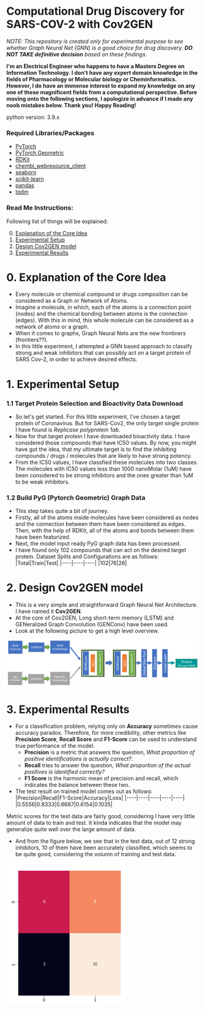 # Computational Drug Discovery for SARS-COV-2 with Cov2GEN
*NOTE: This repository is created only for experimental purpose to see whether Graph Neural Net (GNN) is a good choice for drug discovery. **DO NOT TAKE definitive decision** based on these findings.*

**I'm an Electrical Engineer who happens to have a Masters Degree on Information Technology. I don't have any expert domain knowledge in the fields of Pharmacology or Molecular biology or Cheminformatics. However, I do have an immense interest to expand my knowledge on any one of these magnificent fields from a computational perspective. Before moving onto the following sections, I apologize in advance if I made any noob mistakes below. Thank you! Happy Reading!**

python version: 3.9.x

### Required Libraries/Packages
* [PyTorch](https://pytorch.org/)
* [PyTorch Geometric](https://pytorch-geometric.readthedocs.io/)
* [RDKit](https://www.rdkit.org/docs/GettingStartedInPython.html)
* [chembl_webresource_client](https://github.com/chembl/chembl_webresource_client)
* [seaborn](https://seaborn.pydata.org/)
* [scikit-learn](https://scikit-learn.org/)
* [pandas](https://pandas.pydata.org/)
* [tqdm](https://github.com/tqdm/tqdm)

### Read Me Instructions:
Following list of things will be explained:

0. [Explanation of the Core Idea](#0-explanation-of-the-core-idea)
1. [Experimental Setup](#1-experimental-setup)
2. [Design Cov2GEN model](#2-design-cov2gen-model)
3. [Experimental Results](#3-experimental-results)

# 0. Explanation of the Core Idea
* Every molecule or chemical compound or drugs composition can be considered as a Graph or Network of Atoms.
* Imagine a molecule, in which, each of the atoms is a connection point (nodes) and the chemical bonding between atoms is the connection (edges).
  With this in mind, this whole molecule can be considered as a network of atoms or a graph.
* When it comes to graphs, Graph Neural Nets are the new frontiners (frontiers??).
* In this little experiment, I attempted a GNN based approach to classify strong and weak inhibitors that can possibly act on a target protein of SARS Cov-2, in order to achieve desired effects.

# 1. Experimental Setup
### 1.1 Target Protein Selection and Bioactivity Data Download
* So let's get started. For this little experiment, I've chosen a target protein of Coronavirus.
  But for SARS-Cov2, the only target single protein I have found is *Replicase polyprotein 1ab*.
* Now for that target protein I have downloaded bioactivity data. I have considered those compounds that have IC50 values.
  By now, you might have got the idea, that my ultimate target is to find the inhibiting compounds / drugs / molecules that are likely to have strong potency.
* From the IC50 values, I have classfied these molecules into two classes. The molecules with IC50 values less than 1000 nanoMolar (1uM) have been considered to be strong inhibitors and the ones greater than 1uM to be weak inhibitors.

### 1.2 Build PyG (Pytorch Geometric) Graph Data
* This step takes quite a bit of journey.
* Firstly, all of the atoms inside molecules have been considered as nodes and the connection between them have been considered as edges.
  Then, with the help of RDKit, all of the atoms and bonds between them have been featurized.
* Next, the model input ready PyG graph data has been processed.
* I have found only 102 compounds that can act on the desired target protein. Dataset Splits and Configurations are as follows:
  |Total|Train|Test|
  |----|----|----|
  |102|76|26|

# 2. Design Cov2GEN model
* This is a very simple and straightforward Graph Neural Net Architecture. I have named it **Cov2GEN**.
* At the core of Cov2GEN, Long short-term memory (LSTM) and GENeralized Graph Convolution (GENConv) have been used.
* Look at the following picture to get a high level overview.

![image](https://github.com/AsifAlFaisal/cov2-drug-discovery-demo/blob/main/saved_model/output_images/Cov2GEN_Arch.png) <br/>

# 3. Experimental Results
* For a classification problem, relying only on **Accuracy** sometimes cause accuracy paradox.
  Therefore, for more credibility, other metrics like **Precision Score**, **Recall Score** and **F1-Score** can be used to understand true performance of the model.
  * **Precision** is a metric that answers the question, *What proportion of positive identifications is actually correct?*. 
  * **Recall** tries to answer the question, *What proportion of the actual positives is identified correctly?*
  * **F1 Score** is the harmonic mean of precision and recall, which indicates the balance between these two.
* The test result on trained model comes out as follows:
  |Precision|Recall|F1-Score|Accuracy|Loss|
  |----|----|----|----|----|
  |0.5556|0.8333|0.6667|0.6154|0.1035|

Metric scores for the test data are fairly good, considering I have very little amount of data to train and test. It kinda indicates that the model may generalize quite well over the large amount of data.
- And from the figure below, we see that in the test data, out of 12 strong inhibitors, 10 of them have been accurately classified, which seems to be quite good, considering the volumn of training and test data.

![image](https://github.com/AsifAlFaisal/cov2-drug-discovery-demo/blob/main/saved_model/output_images/confusion_matrix_test.png) <br/>